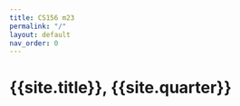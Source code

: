 ```yaml
---
title: CS156 m23
permalink: "/"
layout: default
nav_order: 0
---
```


# {{site.title}}, {{site.quarter}}

